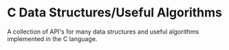 # C Data Structures/Useful Algorithms

A collection of API's for many data structures and useful algorithms implemented in the C language.
